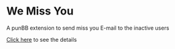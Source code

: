 # We Miss You #

A punBB extension to send miss you E-mail to the inactive users


[Click here](http://tareq.wedevs.com/2010/05/punbb-extension-we-miss-you/) to see the details
